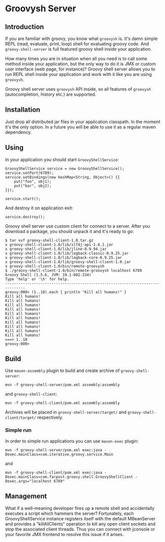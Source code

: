 Groovysh Server
===============

Introduction
------------

If you are familiar with groovy, you know what `groovysh` is. It's damn simple REPL (read, evaluate, print, loop) shell for evaluating
groovy code. And `groovy-shell-server` is full featured groovy shell inside your application.

How many times you are in situation when all you need is to call some method inside your application, but the only way to do it
is JMX or custom user interface (web page, for instance)? Groovy shell server allows you to run REPL shell inside your application
and work with it like you are using `groovysh`.

Groovy shell server uses `groovysh` API inside, so all features of `groovysh` (autocompletion, history etc.) are supported.

Installation
------------

Just drop all distributed jar files in your application classpath. In the moment it's the only option. In a future you
will be able to use it as a regular maven dependency.

Using
-----

In your application you should start `GroovyShellService`:

	GroovyShellService service = new GroovyShellService();
	service.setPort(6789);
	service.setBindings(new HashMap<String, Object>() {{
		put("foo", obj1);
		put("bar", obj2);
	}});
								
	service.start();

And destroy it on application exit:

	service.destroy();

Groovy shell server use custom client for connect to a server. After you download a package, you should unpack it
and it's ready to go:

	$ tar xvf groovy-shell-client-1.0.tar.gz 
	x groovy-shell-client-1.0/lib/slf4j-api-1.6.1.jar
	x groovy-shell-client-1.0/lib/jline-0.9.94.jar
	x groovy-shell-client-1.0/lib/logback-classic-0.9.25.jar
	x groovy-shell-client-1.0/lib/logback-core-0.9.25.jar
	x groovy-shell-client-1.0/lib/groovy-shell-client-1.0.jar
	x groovy-shell-client-1.0/bin/remote-groovysh
	$ ./groovy-shell-client-1.0/bin/remote-groovysh localhost 6789
	Groovy Shell (1.5.6, JVM: 19.1-b02-334)
	Type 'help' or '\h' for help.
	-------------------------------------------------------------------------------
	groovy:000> (1..10).each { println "Kill all humans!" }
	Kill all humans!
	Kill all humans!
	Kill all humans!
	Kill all humans!
	Kill all humans!
	Kill all humans!
	Kill all humans!
	Kill all humans!
	Kill all humans!
	Kill all humans!
	===> 1..10
	groovy:000>

Build
-----
Use `maven-assembly` plugin to build and create archive of `groovy-shell-server`:

	mvn -f groovy-shell-server/pom.xml assembly:assembly

and `groovy-shell-client`:

	mvn -f groovy-shell-client/pom.xml assembly:assembly

Archives will be placed in `groovy-shell-server/target/` and `groovy-shell-client/target/` respectively.

### Simple run

In order to simple run applications you can use `maven-exec` plugin:

	mvn -f groovy-shell-server/pom.xml exec:java -Dexec.mainClass=com.iterative.groovy.service.Main

and

	mvn -f groovy-shell-client/pom.xml exec:java -Dexec.mainClass=com.farpost.groovy.shell.GroovyShellClient -Dexec.args="localhost 6789"

Management
----------

What if a well-meaning developer fires up a remote shell and accidentally executes a script which hammers the server?  Fortunately, 
each GroovyShellService instance registers itself with the default MBeanServer and provides a "killAllClients" operation to kill
any open client sockets and stop the associated client threads.  Thus you can connect with jconsole or your favorite JMX frontend
to resolve this issue if it arises.
